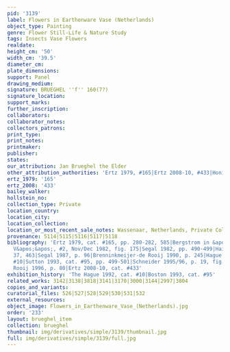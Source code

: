 ```yaml
---
pid: '3139'
label: Flowers in Earthenware Vase (Netherlands)
object_type: Painting
genre: Flower Still-Life & Nature Study
tags: Insects Vase Flowers
realdate: 
height_cm: '50'
width_cm: '39.5'
diameter_cm: 
plate_dimensions: 
support: Panel
drawing_medium: 
signature: BRUEGHEL ''f'' 160(7?)
signature_location: 
support_marks: 
further_inscription: 
collaborators: 
collaborator_notes: 
collectors_patrons: 
print_type: 
print_notes: 
printmaker: 
publisher: 
states: 
our_attribution: Jan Brueghel the Elder
other_attribution_authorities: 'Ertz 1979, #165|Ertz 2008-10, #433|Honig database'
ertz_1979: '165'
ertz_2008: '433'
bailey_walker: 
hollstein_no: 
collection_type: Private
location_country: 
location_city: 
location_collection: 
location_or_most_recent_sale_notes: Wassenaar, Netherlands, Private Collection
provenance: 5114|5115|5116|5117|5118
bibliography: 'Ertz 1979, cat. #165, pp. 280-282, 585|Bergstrom in &apos;&apos;Tableau
  V&apos;&apos;, #2, Nov/Dec 1982, fig. 175|Segal 1982, pp. 490-499|Hairs 1985, pp.
  37, 463|Segal 1987, p. 96|Brenninkmeijer-de Rooij 1990, p. 245|Hague 1992, cat.
  #10|Sutton 1993, cat. #95, pp. 499-501|Schneider 1995/96, p. 19, fig. 4|Brenninkmeijer-de
  Rooij 1996, p. 80|Ertz 2008-10, cat. #433'
exhibition_history: 'The Hague 1992, cat. #10|Boston 1993, cat. #95'
related_works: 3142|3138|3818|3141|3170|3000|3144|2997|3804
copies_and_variants: 
curatorial_files: 526|527|528|529|530|531|532
external_resources: 
object_image: Flowers_in_Earthenware_Vase_(Netherlands).jpg
order: '233'
layout: brueghel_item
collection: brueghel
thumbnail: img/derivatives/simple/3139/thumbnail.jpg
full: img/derivatives/simple/3139/full.jpg
---
```

